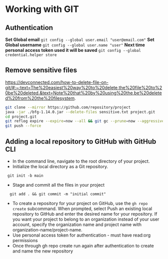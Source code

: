 # Working with GIT

## Authentication

**Set Global email**
`git config --global user.email "user@email.com"`
**Set Global username**
`git config --global user.name "user"`
**Next time personal access token used it will be saved**
`git config --global credential.helper store`

## Remove sensitive files
<https://devconnected.com/how-to-delete-file-on-git/#:~:text=The%20easiest%20way%20to%20delete,the%20file%20to%20be%20deleted.&text=Note%20that%20by%20using%20the,be%20deleted%20from%20the%20filesystem>.

```bash
git clone --mirror https://github.com/repository/project
java -jar ./bfg-1.14.0.jar --delete-files sensitive.txt project.git
cd project.git
git reflog expire --expire=now --all && git gc --prune=now --aggressive
git push --force
```

## Adding a local repository to GitHub with GitHub CLI

- In the command line, navigate to the root directory of your project.
- Initialize the local directory as a Git repository.
```
 git init -b main
```
- Stage and commit all the files in your project
```
  git add . && git commit -m "initial commit"
```
- To create a repository for your project on GitHub, use the `gh repo create` subcommand. When prompted, select Push an existing local repository to GitHub and enter the desired name for your repository. If you want your project to belong to an organization instead of your user account, specify the organization name and project name with organization-name/project-name.
- Use personal access token for authentication - must have read:org permissions
- Once through gh repo create run again after authentication to create and name the new repository
